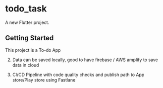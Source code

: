 # todo_task

A new Flutter project.

## Getting Started

This project is a To-do App

2. Data can be saved locally, good to have firebase / AWS amplify to save data in cloud

3. CI/CD Pipeline with code quality checks and publish path to App store/Play store using Fastlane
